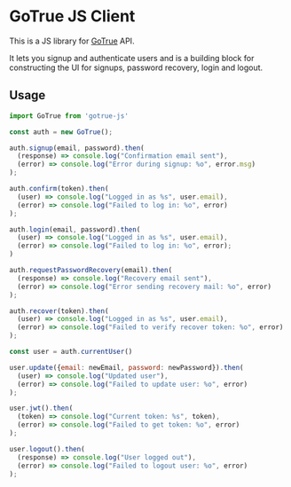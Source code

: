 # GoTrue JS Client

This is a JS library for [GoTrue](https://github.com/netlify/gotrue) API.

It lets you signup and authenticate users and is a building block for constructing
the UI for signups, password recovery, login and logout.

## Usage

```js
import GoTrue from 'gotrue-js'

const auth = new GoTrue();

auth.signup(email, password).then(
  (response) => console.log("Confirmation email sent"),
  (error) => console.log("Error during signup: %o", error.msg)
);

auth.confirm(token).then(
  (user) => console.log("Logged in as %s", user.email),
  (error) => console.log("Failed to log in: %o", error)
);

auth.login(email, password).then(
  (user) => console.log("Logged in as %s", user.email),
  (error) => console.log("Failed to log in: %o", error);
)

auth.requestPasswordRecovery(email).then(
  (response) => console.log("Recovery email sent"),
  (error) => console.log("Error sending recovery mail: %o", error)
);

auth.recover(token).then(
  (user) => console.log("Logged in as %s", user.email),
  (error) => console.log("Failed to verify recover token: %o", error)
);

const user = auth.currentUser()

user.update({email: newEmail, password: newPassword}).then(
  (user) => console.log("Updated user"),
  (error) => console.log("Failed to update user: %o", error)
);

user.jwt().then(
  (token) => console.log("Current token: %s", token),
  (error) => console.log("Failed to get token: %o", error)
);

user.logout().then(
  (response) => console.log("User logged out"),
  (error) => console.log("Failed to logout user: %o", error)
);
```
